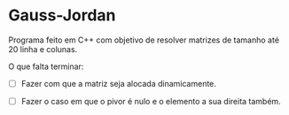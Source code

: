 # Gauss-Jordan
Programa feito em C++ com objetivo de resolver matrizes de tamanho até 20 linha e colunas.

O que falta terminar:

+[ ]   Fazer com que a matriz seja alocada dinamicamente.

+[ ]   Fazer o caso em que o pivor é nulo e o elemento a sua direita também.
